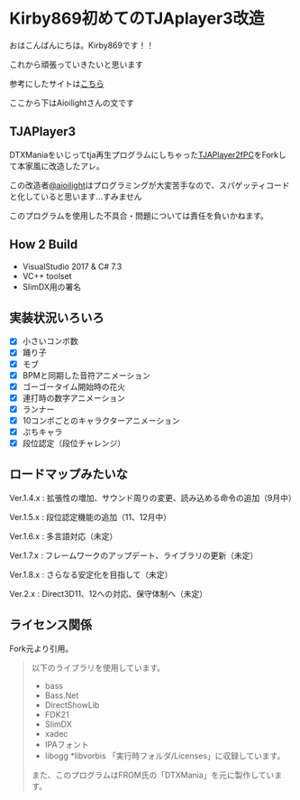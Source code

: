# Kirby869初めてのTJAplayer3改造
おはこんばんにちは。Kirby869です！！

これから頑張っていきたいと思います

参考にしたサイトは[こちら](https://nullsan-of-tjap3.hatenablog.com/)

ここから下はAioilightさんの文です

## TJAPlayer3
DTXManiaをいじってtja再生プログラムにしちゃった[TJAPlayer2fPC](https://github.com/kairera0467/TJAP2fPC)をForkして本家風に改造したアレ。

この改造者[@aioilight](https://twitter.com/aioilight)はプログラミングが大変苦手なので、スパゲッティコードと化していると思います...すみません

このプログラムを使用した不具合・問題については責任を負いかねます。

## How 2 Build
- VisualStudio 2017 & C# 7.3
- VC++ toolset
- SlimDX用の署名

## 実装状況いろいろ
- [x] 小さいコンボ数
- [x] 踊り子
- [x] モブ
- [x] BPMと同期した音符アニメーション
- [x] ゴーゴータイム開始時の花火
- [x] 連打時の数字アニメーション
- [x] ランナー
- [x] 10コンボごとのキャラクターアニメーション
- [x] ぷちキャラ
- [x] 段位認定（段位チャレンジ）

## ロードマップみたいな

Ver.1.4.x : 拡張性の増加、サウンド周りの変更、読み込める命令の追加（9月中）

Ver.1.5.x : 段位認定機能の追加（11、12月中）

Ver.1.6.x : 多言語対応（未定）

Ver.1.7.x : フレームワークのアップデート、ライブラリの更新（未定）

Ver.1.8.x : さらなる安定化を目指して（未定）

Ver.2.x : Direct3D11、12への対応、保守体制へ（未定）

## ライセンス関係
Fork元より引用。

> 以下のライブラリを使用しています。
> * bass
> * Bass.Net
> * DirectShowLib
> * FDK21
> * SlimDX
> * xadec
> * IPAフォント
> * libogg
> *libvorbis
> 「実行時フォルダ/Licenses」に収録しています。
> 
> また、このプログラムはFROM氏の「DTXMania」を元に製作しています。
